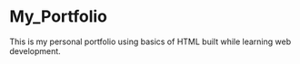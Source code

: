 # My_Portfolio
This is my personal portfolio using basics of HTML built while learning web development.
